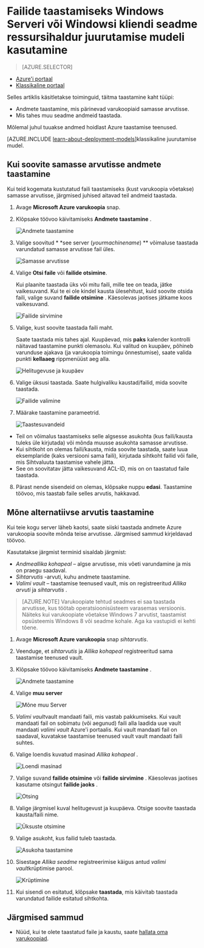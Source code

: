 <properties
   pageTitle="Windows Serveri või Windowsi kliendi andmete taastamine Azure'i ressursihaldur juurutamise näidise | Microsoft Azure'i"
   description="Saate teada, kuidas taastada Windows Serveri või Windowsi kliendi."
   services="backup"
   documentationCenter=""
   authors="saurabhsensharma"
   manager="shivamg"
   editor=""/>

<tags
   ms.service="backup"
   ms.workload="storage-backup-recovery"
     ms.tgt_pltfrm="na"
     ms.devlang="na"
     ms.topic="article"
     ms.date="08/02/2016"
     ms.author="trinadhk; jimpark; markgal;"/>

# <a name="restore-files-to-a-windows-server-or-windows-client-machine-using-resource-manager-deployment-model"></a>Failide taastamiseks Windows Serveri või Windowsi kliendi seadme ressursihaldur juurutamise mudeli kasutamine

> [AZURE.SELECTOR]
- [Azure'i portaal](backup-azure-restore-windows-server.md)
- [Klassikaline portaal](backup-azure-restore-windows-server-classic.md)

Selles artiklis käsitletakse toiminguid, täitma taastamine kaht tüüpi:

- Andmete taastamine, mis pärinevad varukoopiaid samasse arvutisse.
- Mis tahes muu seadme andmeid taastada.

Mõlemal juhul tuuakse andmed hoidlast Azure taastamise teenused.

[AZURE.INCLUDE [learn-about-deployment-models](../../includes/learn-about-deployment-models-rm-include.md)]klassikaline juurutamise mudel.

## <a name="recover-data-to-the-same-machine"></a>Kui soovite samasse arvutisse andmete taastamine
Kui teid kogemata kustutatud faili taastamiseks (kust varukoopia võetakse) samasse arvutisse, järgmised juhised aitavad teil andmeid taastada.

1. Avage **Microsoft Azure varukoopia** snap.
2. Klõpsake töövoo käivitamiseks **Andmete taastamine** .

    ![Andmete taastamine](./media/backup-azure-restore-windows-server/recover.png)

3. Valige soovitud * *see server (*yourmachinename*) ** võimaluse taastada varundatud samasse arvutisse fail üles.

    ![Samasse arvutisse](./media/backup-azure-restore-windows-server/samemachine.png)

4. Valige **Otsi faile** või **failide otsimine**.

    Kui plaanite taastada üks või mitu faili, mille tee on teada, jätke vaikesuvand. Kui te ei ole kindel kausta ülesehitust, kuid soovite otsida faili, valige suvand **failide otsimine** . Käesolevas jaotises jätkame koos vaikesuvand.

    ![Failide sirvimine](./media/backup-azure-restore-windows-server/browseandsearch.png)

5. Valige, kust soovite taastada faili maht.

    Saate taastada mis tahes ajal. Kuupäevad, mis **paks** kalender kontrolli näitavad taastamine punkti olemasolu. Kui valitud on kuupäev, põhineb varunduse ajakava (ja varukoopia toimingu õnnestumise), saate valida punkti **kellaaeg** rippmenüüst aeg alla.

    ![Helitugevuse ja kuupäev](./media/backup-azure-restore-windows-server/volanddate.png)

6. Valige üksusi taastada. Saate hulgivaliku kaustad/failid, mida soovite taastada.

    ![Failide valimine](./media/backup-azure-restore-windows-server/selectfiles.png)

7. Määrake taastamine parameetrid.

    ![Taastesuvandeid](./media/backup-azure-restore-windows-server/recoveroptions.png)

  - Teil on võimalus taastamiseks selle algsesse asukohta (kus faili/kausta tuleks üle kirjutada) või mõnda muusse asukohta samasse arvutisse.
  - Kui sihtkoht on olemas faili/kausta, mida soovite taastada, saate luua eksemplaride (kaks versiooni sama faili), kirjutada sihtkoht failid või faile, mis Sihtvaluuta taastamise vahele jätta.
  - See on soovitatav jätta vaikesuvand ACL-ID, mis on on taastatud faile taastada.

8. Pärast nende sisendeid on olemas, klõpsake nuppu **edasi**. Taastamine töövoo, mis taastab faile selles arvutis, hakkavad.

## <a name="recover-to-an-alternate-machine"></a>Mõne alternatiivse arvutis taastamine
Kui teie kogu server läheb kaotsi, saate siiski taastada andmete Azure varukoopia soovite mõnda teise arvutisse. Järgmised sammud kirjeldavad töövoo.  

Kasutatakse järgmist terminid sisaldab järgmist:

- *Andmeallika kohapeal* – algse arvutisse, mis võeti varundamine ja mis on praegu saadaval.
- *Sihtarvutis* -arvuti, kuhu andmete taastamine.
- *Valimi vault* – taastamise teenused vault, mis on registreeritud *Allika arvuti* ja *sihtarvutis* . <br/>

> [AZURE.NOTE] Varukoopiate tehtud seadmes ei saa taastada arvutisse, kus töötab operatsioonisüsteem varasemas versioonis. Näiteks kui varukoopiate võetakse Windows 7 arvutist, taastamist opsüsteemis Windows 8 või seadme kohale. Aga ka vastupidi ei kehti tõene.

1. Avage **Microsoft Azure varukoopia** snap *sihtarvutis*.
2. Veenduge, et *sihtarvutis* ja *Allika kohapeal* registreeritud sama taastamise teenused vault.
3. Klõpsake töövoo käivitamiseks **Andmete taastamine** .

    ![Andmete taastamine](./media/backup-azure-restore-windows-server/recover.png)

4. Valige **muu server**

    ![Mõne muu Server](./media/backup-azure-restore-windows-server/anotherserver.png)

5. *Valimi vault*vault mandaati faili, mis vastab pakkumiseks. Kui vault mandaati fail on sobimatu (või aegunud) faili alla laadida uue vault mandaati *valimi vault* Azure'i portaalis. Kui vault mandaati fail on saadaval, kuvatakse taastamise teenused vault vault mandaati faili suhtes.

6. Valige loendis kuvatud masinad *Allika kohapeal* .

    ![Loendi masinad](./media/backup-azure-restore-windows-server/machinelist.png)

7. Valige suvand **failide otsimine** või **failide sirvimine** . Käesolevas jaotises kasutame otsingut **failide jaoks** .

    ![Otsing](./media/backup-azure-restore-windows-server/search.png)

8. Valige järgmisel kuval helitugevust ja kuupäeva. Otsige soovite taastada kausta/faili nime.

    ![Üksuste otsimine](./media/backup-azure-restore-windows-server/searchitems.png)

9. Valige asukoht, kus failid tuleb taastada.

    ![Asukoha taastamine](./media/backup-azure-restore-windows-server/restorelocation.png)

10. Sisestage *Allika seadme* registreerimise käigus antud *valimi vault*krüptimise parool.

    ![Krüptimine](./media/backup-azure-restore-windows-server/encryption.png)

11. Kui sisendi on esitatud, klõpsake **taastada**, mis käivitab taastada varundatud failide esitatud sihtkohta.

## <a name="next-steps"></a>Järgmised sammud
- Nüüd, kui te olete taastatud faile ja kaustu, saate [hallata oma varukoopiad](backup-azure-manage-windows-server.md).
